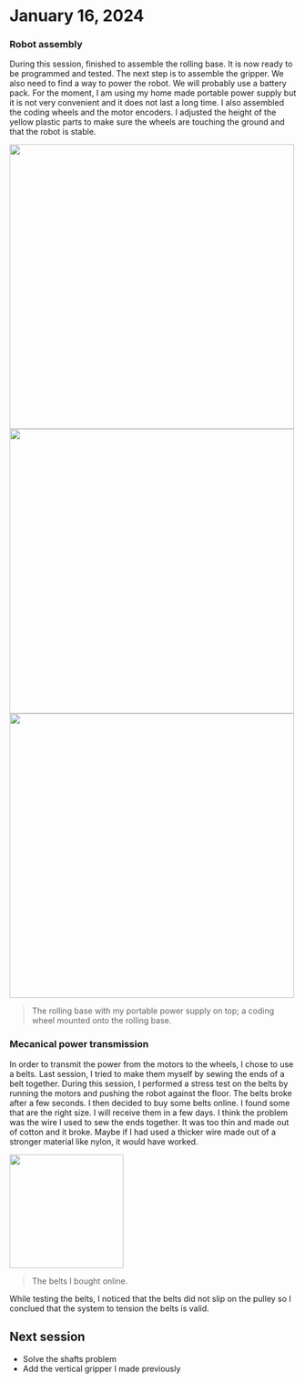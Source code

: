 # January 16, 2024
### Robot assembly
During this session, finished to assemble the rolling base. It is now ready to be programmed and tested. The next step is to assemble the gripper. We also need to find a way to power the robot. We will probably use a battery pack. For the moment, I am using my home made portable power supply but it is not very convenient and it does not last a long time. I also assembled the coding wheels and the motor encoders. I adjusted the height of the yellow plastic parts to make sure the wheels are touching the ground and that the robot is stable.

<img src="./src/session_06/robot.jpg" height="500"> <img src="./src/session_06/robot 2.jpg" height="500"> <img src="./src/session_06/coding wheel.jpg" height="500">

> The rolling base with my portable power supply on top; a coding wheel mounted onto the rolling base.

### Mecanical power transmission
In order to transmit the power from the motors to the wheels, I chose to use a belts. Last session, I tried to make them myself by sewing the ends of a belt together. During this session, I performed a stress test on the belts by running the motors and pushing the robot against the floor. The belts broke after a few seconds. I then decided to buy some belts online. I found some that are the right size. I will receive them in a few days. I think the problem was the wire I used to sew the ends together. It was too thin and made out of cotton and it broke. Maybe if I had used a thicker wire made out of a stronger material like nylon, it would have worked.

<img src="./src/session_06/belts.jpg" height="200">

> The belts I bought online.

While testing the belts, I noticed that the belts did not slip on the pulley so I conclued that the system to tension the belts is valid.

## Next session
- Solve the shafts problem
- Add the vertical gripper I made previously